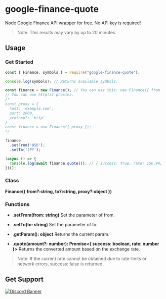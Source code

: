 # google-finance-quote
Node Google Finance API wrapper for free.
No API key is required!
> Note: This results may vary by up to 20 minutes.
## Usage
### Get Started
```js
const { Finance, symbols } = require("google-finance-quote");

console.log(symbols); // Returns available symbols.

const finance = new Finance(); // You can use this: new Finance({ from 'USD', to: 'JPY' });
// You can use http(s) proxies.
/*
const proxy = {
  host: 'example.com',
  port: 2000,
  protocol: 'http'
}
const finance = new Finance({ proxy });
*/

finance
  .setFrom('USD');
  .setTo('JPY');

(async () => {
  console.log(await finance.quote()); // { success: true, rate: 150.94225699999998 }
})();
```
### Class
<strong>Finance({ from?:string, to?:string, proxy?:object })</strong>

### Functions
- <strong>.setFrom(from: string)</strong>
Set the parameter of from.

- <strong>.setTo(to: string)</strong>
Set the parameter of to.

- <strong>.getParam(): object</strong>
Returns the current param.

- <strong>.quote(amount?: number): Promise<{ success: boolean, rate: number }></strong>
Returns the converted amount based on the exchange rate.
> Note: If the current rate cannot be obtained due to rate limits or network errors, success: false is returned.
## Get Support
<a href="https://discord.gg/yKW8wWKCnS"><img src="https://discordapp.com/api/guilds/1005287561582878800/widget.png?style=banner4" alt="Discord Banner"/></a>
